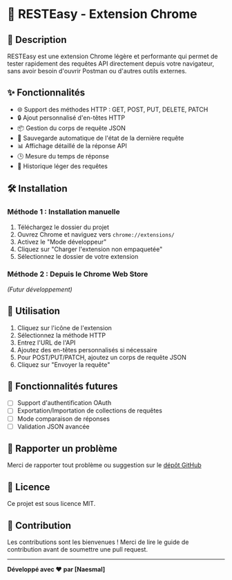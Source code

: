 # 🚀 RESTEasy - Extension Chrome

## 📝 Description

RESTEasy est une extension Chrome légère et performante qui permet de tester rapidement des requêtes API directement depuis votre navigateur, sans avoir besoin d'ouvrir Postman ou d'autres outils externes.

## ✨ Fonctionnalités

- 🌐 Support des méthodes HTTP : GET, POST, PUT, DELETE, PATCH
- 🔒 Ajout personnalisé d'en-têtes HTTP
- 📦 Gestion du corps de requête JSON
- 💾 Sauvegarde automatique de l'état de la dernière requête
- 📊 Affichage détaillé de la réponse API
- 🕒 Mesure du temps de réponse
- 📝 Historique léger des requêtes

## 🛠️ Installation

### Méthode 1 : Installation manuelle

1. Téléchargez le dossier du projet
2. Ouvrez Chrome et naviguez vers `chrome://extensions/`
3. Activez le "Mode développeur"
4. Cliquez sur "Charger l'extension non empaquetée"
5. Sélectionnez le dossier de votre extension

### Méthode 2 : Depuis le Chrome Web Store

*(Futur développement)*

## 🔧 Utilisation

1. Cliquez sur l'icône de l'extension
2. Sélectionnez la méthode HTTP
3. Entrez l'URL de l'API
4. Ajoutez des en-têtes personnalisés si nécessaire
5. Pour POST/PUT/PATCH, ajoutez un corps de requête JSON
6. Cliquez sur "Envoyer la requête"

## 🔮 Fonctionnalités futures

- [ ] Support d'authentification OAuth
- [ ] Exportation/Importation de collections de requêtes
- [ ] Mode comparaison de réponses
- [ ] Validation JSON avancée

## 🐛 Rapporter un problème

Merci de rapporter tout problème ou suggestion sur le [dépôt GitHub](https://github.com/Naesmal/RESTEasy/issues)

## 📄 Licence

Ce projet est sous licence MIT.

## 👥 Contribution

Les contributions sont les bienvenues ! Merci de lire le guide de contribution avant de soumettre une pull request.

---

**Développé avec ❤️ par [Naesmal]**